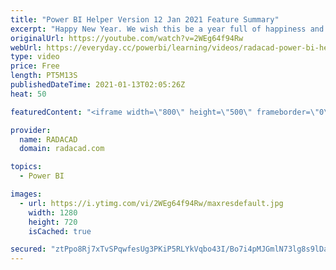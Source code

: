 ```yaml
---
title: "Power BI Helper Version 12 Jan 2021 Feature Summary"
excerpt: "Happy New Year. We wish this be a year full of happiness and joy for all of you. We are glad to let you know that version 12 of Power BI Helper is now available to download with the below new features;  Detecting the storage mode of tables (DirectQuery, Dual, Import) Detecting the connection mode of"
originalUrl: https://youtube.com/watch?v=2WEg64f94Rw
webUrl: https://everyday.cc/powerbi/learning/videos/radacad-power-bi-helper-version-12-jan-2021-feature-summary/
type: video
price: Free
length: PT5M13S
publishedDateTime: 2021-01-13T02:05:26Z
heat: 50

featuredContent: "<iframe width=\"800\" height=\"500\" frameborder=\"0\" src=\"https://www.youtube.com/embed/2WEg64f94Rw\" allow=\"accelerometer; autoplay; encrypted-media; gyroscope; picture-in-picture\" allowfullscreen></iframe>"

provider:
  name: RADACAD
  domain: radacad.com

topics:
  - Power BI

images:
  - url: https://i.ytimg.com/vi/2WEg64f94Rw/maxresdefault.jpg
    width: 1280
    height: 720
    isCached: true

secured: "ztPpo8Rj7xTvSPqwfesUg3PKiP5RLYkVqbo43I/Bo7i4pMJGmlN73lg8s9lDaosSmro+BVC6dKaq3FOf+4YfH/336EDGclhqmnmp04IYRnk8DiPiJaM3hnLHRNpNYrK3xVk28EK+xdbR68JwpQ98DLEOse0CR+7munphWZsOU0jC5HQocNqPMqRwuRPY3qpWLARutINvpdOR53nz8/OstGOjWpAvDrlseJCVVegZuo4tPsQOAJIjgfmqMTxyonctEPJZbxIQnHE18MMUeNH/aglvKHaVf2ti5ZSN46Qc71dktTaRI8djxceVuKrj159HVchvDrqD3a4RjqXbU6HPZoSWJEihoOlZMyi9KzUA9JnNuSCQruvXqfgsegnB/dJRvaguFeAggNec91t0Z9aQ04uuexpVosa25nzy6TKoSg0=;hxkMgy97hVhVfEMKZ0VeeQ=="
---
```


